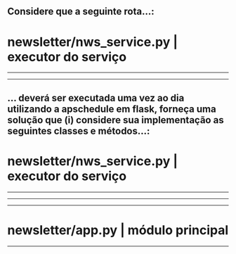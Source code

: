 Considere que a seguinte rota...: 
---
# newsletter/nws_service.py | executor do serviço
---

---
... deverá ser executada uma vez ao dia utilizando a apschedule em flask, forneça uma solução que (i) considere sua implementação as seguintes classes e métodos...:
---
# newsletter/nws_service.py | executor do serviço
---


---

---
# newsletter/app.py | módulo principal
---


